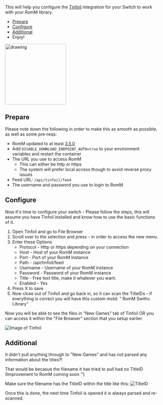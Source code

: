 This will help you configure the [Tinfoil](https://tinfoil.io/) integration for your Switch to work with your RomM library.

- [Prepare](#Prepare)
- [Configure](#Configure)
- [Additional](#Additional)
- Enjoy!

<img src="https://cdn2.steamgriddb.com/icon_thumb/1178cf1b6a47d41fc664b7d97e305840.png" alt="drawing" width="200"/>

## Prepare

Please note down the following in order to make this as smooth as possible, as well as some pre-reqs:

* RomM updated to at least [3.5.0](https://github.com/rommapp/romm/releases/tag/3.5.0)
* Add `DISABLE_DOWNLOAD_ENDPOINT_AUTH=true` to your environment variables and restart the container
* The URL you use to access RomM
	* This can either be http or https
	* The system will prefer local access though to avoid reverse proxy issues
* Feed URL: `/api/tinfoil/feed`
* The username and password you use to login to RomM

## Configure 

Now it's time to configure your switch - Please follow the steps, this will assume you have Tinfoil installed and know how to use the basic functions of it.

1. Open Tinfoil and go to File Browser
2. Scroll over to the selection and press - in order to access the new menu.
3. Enter these Options
	- Protocol - Http or https depending on your connection
	- Host - Host of your RomM instance
	- Port - Port of your RomM Instance
	- Path - /api/tinfoil/feed
	- Username - Username of your RomM instance 
	- Password - Password of your RomM instance 
	- Title - Free text title, make it whatever you want.
	- Enabled - Yes
4. Press X to save 
5. Now close out of Tinfoil and go back in, so it can scan the TitleIDs - if everything is correct you will have this custom motd:
" RomM Swithc Library"

Now you will be able to see the files in "New Games" tab of Tinfoil OR you can access it within the "File Browser" section that you setup earlier.

![Image of Tinfoil](https://raw.githubusercontent.com/rommapp/wiki/refs/heads/main/romm.wiki/resources/tinfoil/tinfoilscreen.jpg)


## Additional 

It didn't pull anything through to "New Games" and has not parsed any information about the titles?!

That would be becasue the filename it has tried to pull had no TitleID (Improvement to RomM coming soon :tm:)

Make sure the filename has the TitleID within the title like this:
![TitleID](https://raw.githubusercontent.com/rommapp/wiki/refs/heads/main/romm.wiki/resources/tinfoil/titleid.jpg)

Once this is done, the next time Tinfoil is opened it is always parsed and re-scanned. 
